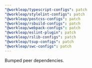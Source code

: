 ```yaml
---
"@workleap/typescript-configs": patch
"@workleap/stylelint-configs": patch
"@workleap/postcss-configs": patch
"@workleap/rsbuild-configs": patch
"@workleap/webpack-configs": patch
"@workleap/eslint-plugin": patch
"@workleap/rslib-configs": patch
"@workleap/tsup-configs": patch
"@workleap/swc-configs": patch
---
```


Bumped peer dependencies.
